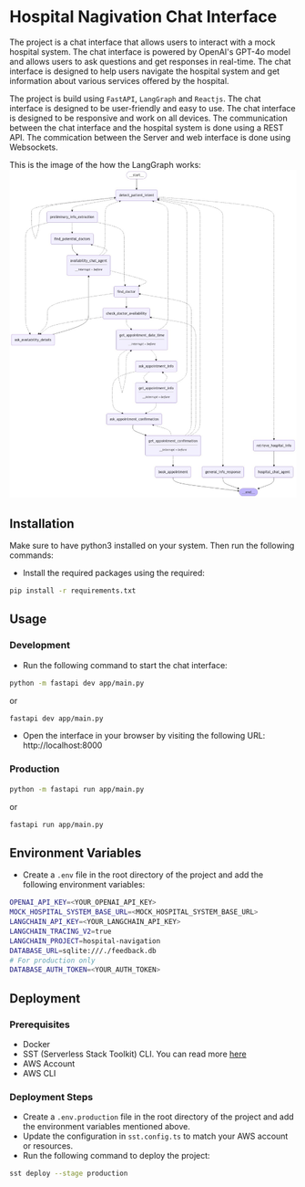 # Hospital Nagivation Chat Interface

The project is a chat interface that allows users to interact with a mock hospital system. The chat interface is powered by OpenAI's GPT-4o model and allows users to ask questions and get responses in real-time. The chat interface is designed to help users navigate the hospital system and get information about various services offered by the hospital.

The project is build using `FastAPI`, `LangGraph` and `Reactjs`. The chat interface is designed to be user-friendly and easy to use. The chat interface is designed to be responsive and work on all devices. The communication between the chat interface and the hospital system is done using a REST API. The commication between the Server and web interface is done using Websockets.

This is the image of the how the LangGraph works:
![Hopital Navigation Lang Graph](docs/hospital_graph.png)

## Installation
Make sure to have python3 installed on your system. Then run the following commands:

- Install the required packages using the required:
```bash
pip install -r requirements.txt
```

## Usage
### Development
- Run the following command to start the chat interface:
```bash
python -m fastapi dev app/main.py
```
or
```bash
fastapi dev app/main.py
```

- Open the interface in your browser by visiting the following URL:
http://localhost:8000

### Production
```bash
python -m fastapi run app/main.py
```
or
```bash
fastapi run app/main.py
```

## Environment Variables
- Create a `.env` file in the root directory of the project and add the following environment variables:
```bash
OPENAI_API_KEY=<YOUR_OPENAI_API_KEY>
MOCK_HOSPITAL_SYSTEM_BASE_URL=<MOCK_HOSPITAL_SYSTEM_BASE_URL>
LANGCHAIN_API_KEY=<YOUR_LANGCHAIN_API_KEY>
LANGCHAIN_TRACING_V2=true
LANGCHAIN_PROJECT=hospital-navigation
DATABASE_URL=sqlite:///./feedback.db
# For production only
DATABASE_AUTH_TOKEN=<YOUR_AUTH_TOKEN>

```

## Deployment
### Prerequisites
- Docker
- SST (Serverless Stack Toolkit) CLI. You can read more [here](https://sst.dev/docs)
- AWS Account
- AWS CLI

### Deployment Steps
- Create a `.env.production` file in the root directory of the project and add the environment variables mentioned above.
- Update the configuration in `sst.config.ts` to match your AWS account or resources.
- Run the following command to deploy the project:
```bash
sst deploy --stage production
```
